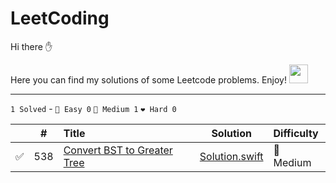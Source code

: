 # LeetCoding

Hi there ✋

Here you can find my solutions of some Leetcode problems. Enjoy! <img src="https://media.giphy.com/media/WUlplcMpOCEmTGBtBW/giphy.gif" width="30">

---

`1 Solved` - `💚 Easy 0` `💛 Medium 1` `❤️ Hard 0`

|    | # | Title                                            |     Solution     | Difficulty |
|:--:|:-:|:-------------------------------------------------|:----------------:|:-----------|
| ✅ | 538 | [Convert BST to Greater Tree](https://leetcode.com/problems/convert-bst-to-greater-tree/) | [Solution.swift]() | 💛 Medium |

